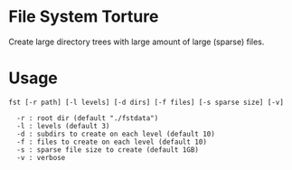 File System Torture
===================

Create large directory trees with large amount of large (sparse) files.

Usage
=====
```
fst [-r path] [-l levels] [-d dirs] [-f files] [-s sparse size] [-v]

  -r : root dir (default "./fstdata")
  -l : levels (default 3)
  -d : subdirs to create on each level (default 10)
  -f : files to create on each level (default 10)
  -s : sparse file size to create (default 1GB)
  -v : verbose
```